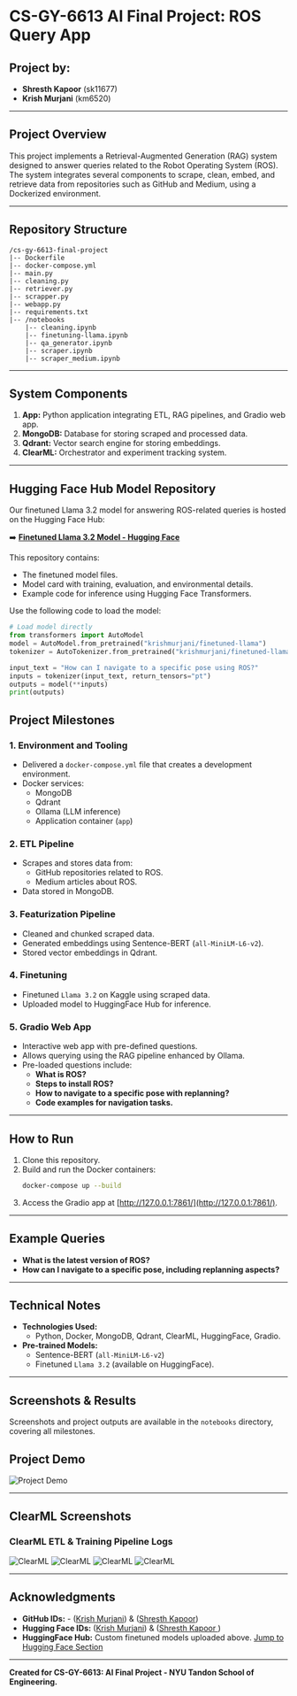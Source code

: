 # CS-GY-6613 AI Final Project: ROS Query App

## Project by:
- **Shresth Kapoor** (sk11677)
- **Krish Murjani** (km6520)

---

## Project Overview
This project implements a Retrieval-Augmented Generation (RAG) system designed to answer queries related to the Robot Operating System (ROS). The system integrates several components to scrape, clean, embed, and retrieve data from repositories such as GitHub and Medium, using a Dockerized environment.

---

## Repository Structure
```
/cs-gy-6613-final-project
|-- Dockerfile
|-- docker-compose.yml
|-- main.py
|-- cleaning.py
|-- retriever.py
|-- scrapper.py
|-- webapp.py
|-- requirements.txt
|-- /notebooks
    |-- cleaning.ipynb
    |-- finetuning-llama.ipynb
    |-- qa_generator.ipynb
    |-- scraper.ipynb
    |-- scraper_medium.ipynb
```

---

## System Components
1. **App:** Python application integrating ETL, RAG pipelines, and Gradio web app.
2. **MongoDB:** Database for storing scraped and processed data.
3. **Qdrant:** Vector search engine for storing embeddings.
4. **ClearML:** Orchestrator and experiment tracking system.

---

## Hugging Face Hub Model Repository

Our finetuned Llama 3.2 model for answering ROS-related queries is hosted on the Hugging Face Hub:

➡️ **[Finetuned Llama 3.2 Model - Hugging Face](https://huggingface.co/krishmurjani/finetuned-llama)**

This repository contains:
- The finetuned model files.
- Model card with training, evaluation, and environmental details.
- Example code for inference using Hugging Face Transformers.

Use the following code to load the model:

```python
# Load model directly
from transformers import AutoModel
model = AutoModel.from_pretrained("krishmurjani/finetuned-llama")
tokenizer = AutoTokenizer.from_pretrained("krishmurjani/finetuned-llama")

input_text = "How can I navigate to a specific pose using ROS?"
inputs = tokenizer(input_text, return_tensors="pt")
outputs = model(**inputs)
print(outputs)
```

## Project Milestones

### 1. Environment and Tooling
- Delivered a `docker-compose.yml` file that creates a development environment.
- Docker services:
  - MongoDB
  - Qdrant
  - Ollama (LLM inference)
  - Application container (`app`)

### 2. ETL Pipeline
- Scrapes and stores data from:
  - GitHub repositories related to ROS.
  - Medium articles about ROS.
- Data stored in MongoDB.

### 3. Featurization Pipeline
- Cleaned and chunked scraped data.
- Generated embeddings using Sentence-BERT (`all-MiniLM-L6-v2`).
- Stored vector embeddings in Qdrant.

### 4. Finetuning
- Finetuned `Llama 3.2` on Kaggle using scraped data.
- Uploaded model to HuggingFace Hub for inference.

### 5. Gradio Web App
- Interactive web app with pre-defined questions.
- Allows querying using the RAG pipeline enhanced by Ollama.
- Pre-loaded questions include:
  - **What is ROS?**
  - **Steps to install ROS?**
  - **How to navigate to a specific pose with replanning?**
  - **Code examples for navigation tasks.**

---

## How to Run
1. Clone this repository.
2. Build and run the Docker containers:
   ```bash
   docker-compose up --build
   ```
3. Access the Gradio app at [http://127.0.0.1:7861/](http://127.0.0.1:7861/).

---

## Example Queries
- **What is the latest version of ROS?**
- **How can I navigate to a specific pose, including replanning aspects?**

---

## Technical Notes
- **Technologies Used:**
  - Python, Docker, MongoDB, Qdrant, ClearML, HuggingFace, Gradio.
- **Pre-trained Models:**
  - Sentence-BERT (`all-MiniLM-L6-v2`)
  - Finetuned `Llama 3.2` (available on HuggingFace).

---

## Screenshots & Results
Screenshots and project outputs are available in the `notebooks` directory, covering all milestones.
## Project Demo

![Project Demo](screenshots/5.jpg)

---

## ClearML Screenshots

### ClearML ETL & Training Pipeline Logs
![ClearML](screenshots/1.jpg)
![ClearML](screenshots/2.jpg)
![ClearML](screenshots/3.jpg)
![ClearML](screenshots/4.jpg)


---

## Acknowledgments
- **GitHub IDs:** - ([Krish Murjani](https://github.com/krishmurjani)) & ([Shresth Kapoor](https://github.com/shresthkapoor7))
- **Hugging Face IDs:** ([Krish Murjani](https://huggingface.co/krishmurjani)) & ([Shresth Kapoor ](https://huggingface.co/shresthkapoor7))
- **HuggingFace Hub:** Custom finetuned models uploaded above. [Jump to Hugging Face Section](#hugging-face-hub-model-repository)

---

**Created for CS-GY-6613: AI Final Project - NYU Tandon School of Engineering.**
